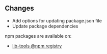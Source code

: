 ## Changes

* Add options for updating package.json file
* Update package dependencies

npm packages are available on:

* [lib-tools @npm registry](https://www.npmjs.com/package/lib-tools)

